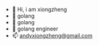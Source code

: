 - 👋 Hi, i am xiongzheng
- 👀 golang
- 🌱 golang
- 💞️ golang engineer
- 📫 andyxiongzheng@gmail.com

<!---
11andyxz/11andyxz is a ✨ special ✨ repository because its `README.md` (this file) appears on your GitHub profile.
You can click the Preview link to take a look at your changes.
--->
